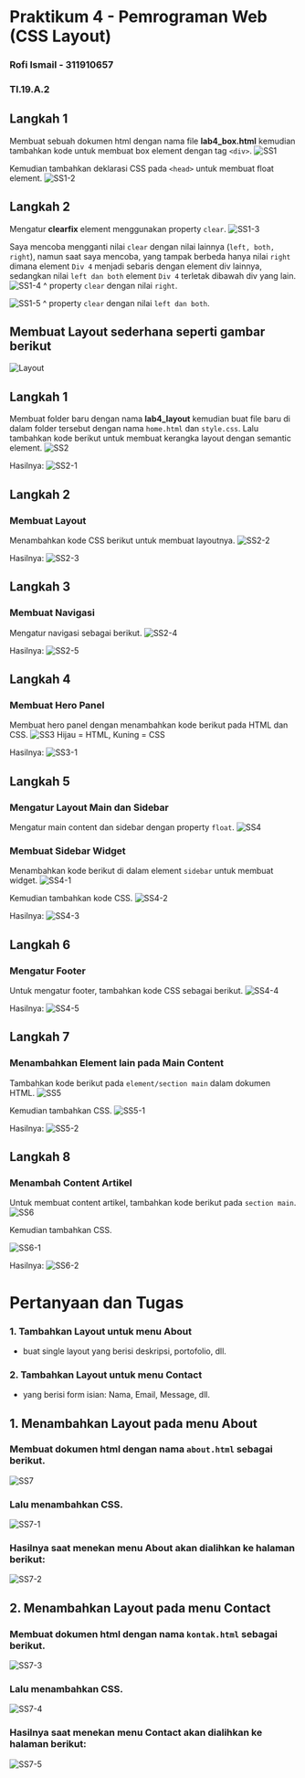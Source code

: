 # Praktikum 4 - Pemrograman Web (CSS Layout)

### Rofi Ismail - 311910657

### TI.19.A.2

## Langkah 1
Membuat sebuah dokumen html dengan nama file <b>lab4_box.html</b> kemudian tambahkan kode untuk membuat box element dengan tag `<div>`.
![SS1](https://user-images.githubusercontent.com/56240078/115169111-5a6e4e00-a0e7-11eb-8e18-151cc0651a7c.jpg)

Kemudian tambahkan deklarasi CSS pada `<head>` untuk membuat float element.
![SS1-2](https://user-images.githubusercontent.com/56240078/115169115-5c381180-a0e7-11eb-880e-1bda3a756212.jpg)

## Langkah 2
Mengatur <b>clearfix</b> element menggunakan property `clear`.
![SS1-3](https://user-images.githubusercontent.com/56240078/115169119-5d693e80-a0e7-11eb-9b06-2af59b0e4d20.jpg)

Saya mencoba mengganti nilai `clear` dengan nilai lainnya (`left, both, right`), namun saat saya mencoba, yang tampak berbeda hanya nilai `right` dimana element `Div 4` menjadi sebaris dengan element div lainnya, sedangkan nilai `left dan both` element `Div 4` terletak dibawah div yang lain.
![SS1-4](https://user-images.githubusercontent.com/56240078/115169692-f056a880-a0e8-11eb-9847-4db9da47f0b2.jpg)
^ property `clear` dengan nilai `right`.

![SS1-5](https://user-images.githubusercontent.com/56240078/115169876-770b8580-a0e9-11eb-962d-8ba07052c82c.jpg)
^ property `clear` dengan nilai `left dan both`.

## Membuat Layout sederhana seperti gambar berikut
![Layout](https://user-images.githubusercontent.com/56240078/115170095-01ec8000-a0ea-11eb-9077-68ea23084067.jpg)

## Langkah 1
Membuat folder baru dengan nama <b>lab4_layout</b> kemudian buat file baru di dalam folder tersebut dengan nama `home.html` dan `style.css`.
Lalu tambahkan kode berikut untuk membuat kerangka layout dengan semantic element.
![SS2](https://user-images.githubusercontent.com/56240078/115169121-5e9a6b80-a0e7-11eb-898e-7edeca48a591.jpg)

Hasilnya:
![SS2-1](https://user-images.githubusercontent.com/56240078/115169124-5f330200-a0e7-11eb-934b-c5a91ce2551a.jpg)

## Langkah 2
### Membuat Layout
Menambahkan kode CSS berikut untuk membuat layoutnya.
![SS2-2](https://user-images.githubusercontent.com/56240078/115169125-5fcb9880-a0e7-11eb-92cd-17a45f88c7fe.jpg)

Hasilnya:
![SS2-3](https://user-images.githubusercontent.com/56240078/115169127-60fcc580-a0e7-11eb-9681-aed92c9fcf97.jpg)

## Langkah 3
### Membuat Navigasi
Mengatur navigasi sebagai berikut.
![SS2-4](https://user-images.githubusercontent.com/56240078/115169128-61955c00-a0e7-11eb-96dc-905be40dbaaf.jpg)

Hasilnya:
![SS2-5](https://user-images.githubusercontent.com/56240078/115169130-622df280-a0e7-11eb-8178-77be92c05072.jpg)

## Langkah 4
### Membuat Hero Panel
Membuat hero panel dengan menambahkan kode berikut pada HTML dan CSS.
![SS3](https://user-images.githubusercontent.com/56240078/115169133-635f1f80-a0e7-11eb-8e92-d80168067ef1.jpg)
Hijau = HTML, Kuning = CSS

Hasilnya:
![SS3-1](https://user-images.githubusercontent.com/56240078/115169136-6528e300-a0e7-11eb-85c6-cf109ddcd8f9.jpg)

## Langkah 5
### Mengatur Layout Main dan Sidebar
Mengatur main content dan sidebar dengan property `float`.
![SS4](https://user-images.githubusercontent.com/56240078/115169139-665a1000-a0e7-11eb-98e2-b3d17f3e4538.jpg)

### Membuat Sidebar Widget
Menambahkan kode berikut di dalam element `sidebar` untuk membuat widget.
![SS4-1](https://user-images.githubusercontent.com/56240078/115169140-66f2a680-a0e7-11eb-9192-f58c9a2c190a.jpg)

Kemudian tambahkan kode CSS.
![SS4-2](https://user-images.githubusercontent.com/56240078/115169142-6823d380-a0e7-11eb-82a0-0b997ce36e76.jpg)

Hasilnya:
![SS4-3](https://user-images.githubusercontent.com/56240078/115169144-68bc6a00-a0e7-11eb-81e5-b10355159db5.jpg)

## Langkah 6
### Mengatur Footer
Untuk mengatur footer, tambahkan kode CSS sebagai berikut.
![SS4-4](https://user-images.githubusercontent.com/56240078/115169145-69ed9700-a0e7-11eb-99e0-56fbd8ed3859.jpg)

Hasilnya:
![SS4-5](https://user-images.githubusercontent.com/56240078/115169147-6a862d80-a0e7-11eb-80a5-20c611f6d5e4.jpg)

## Langkah 7
### Menambahkan Element lain pada Main Content
Tambahkan kode berikut pada `element/section main` dalam dokumen HTML.
![SS5](https://user-images.githubusercontent.com/56240078/115169149-6bb75a80-a0e7-11eb-9dae-ec2f796db402.jpg)

Kemudian tambahkan CSS.
![SS5-1](https://user-images.githubusercontent.com/56240078/115169151-6c4ff100-a0e7-11eb-9e1a-9f5f44f8b9e2.jpg)

Hasilnya:
![SS5-2](https://user-images.githubusercontent.com/56240078/115169153-6e19b480-a0e7-11eb-9dca-00ef53491f6e.jpg)

## Langkah 8
### Menambah Content Artikel
Untuk membuat content artikel, tambahkan kode berikut pada `section main`.
![SS6](https://user-images.githubusercontent.com/56240078/115169159-6f4ae180-a0e7-11eb-8d72-f88e7f4430bc.jpg)

Kemudian tambahkan CSS.

![SS6-1](https://user-images.githubusercontent.com/56240078/115169163-7114a500-a0e7-11eb-970d-a2e9ead49d97.jpg)

Hasilnya:
![SS6-2](https://user-images.githubusercontent.com/56240078/115169164-71ad3b80-a0e7-11eb-9a73-8a7eb70fed78.jpg)

# Pertanyaan dan Tugas
### 1. Tambahkan Layout untuk menu About
- buat single layout yang berisi deskripsi, portofolio, dll.
### 2. Tambahkan Layout untuk menu Contact
- yang berisi form isian: Nama, Email, Message, dll.

## 1.  Menambahkan Layout pada menu About
### Membuat dokumen html dengan nama `about.html` sebagai berikut.
![SS7](https://user-images.githubusercontent.com/56240078/115169166-72de6880-a0e7-11eb-8f8c-417d12ac52f2.jpg)

### Lalu menambahkan CSS.
![SS7-1](https://user-images.githubusercontent.com/56240078/115169168-7376ff00-a0e7-11eb-9f81-3168d64f13fe.jpg)

### Hasilnya saat menekan menu About akan dialihkan ke halaman berikut:
![SS7-2](https://user-images.githubusercontent.com/56240078/115169169-74a82c00-a0e7-11eb-8ef9-80fe45c05d9c.jpg)

## 2. Menambahkan Layout pada menu Contact
### Membuat dokumen html dengan nama `kontak.html` sebagai berikut.
![SS7-3](https://user-images.githubusercontent.com/56240078/115169171-7540c280-a0e7-11eb-83cb-1685a1c9e682.jpg)

### Lalu menambahkan CSS.
![SS7-4](https://user-images.githubusercontent.com/56240078/115169172-75d95900-a0e7-11eb-9951-d09328a2d19e.jpg)

### Hasilnya saat menekan menu Contact akan dialihkan ke halaman berikut:
![SS7-5](https://user-images.githubusercontent.com/56240078/115169173-770a8600-a0e7-11eb-907a-0caa2290f156.jpg)